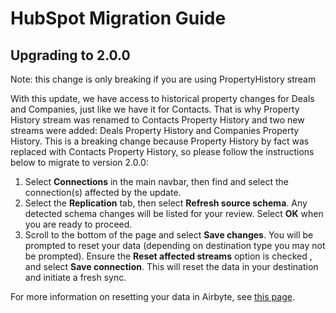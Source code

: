 # HubSpot Migration Guide

## Upgrading to 2.0.0

Note: this change is only breaking if you are using PropertyHistory stream

With this update, we have access to historical property changes for Deals and Companies, just like we have it for Contacts. That is why Property History stream was renamed to Contacts Property History and two new streams were added: Deals Property History and Companies Property History.
This is a breaking change because Property History by fact was replaced with Contacts Property History, so please follow the instructions below to migrate to version 2.0.0:

1. Select **Connections** in the main navbar, then find and select the connection(s) affected by the update.
2. Select the **Replication** tab, then select **Refresh source schema**. Any detected schema changes will be listed for your review. Select **OK** when you are ready to proceed.
3. Scroll to the bottom of the page and select **Save changes**. You will be prompted to reset your data (depending on destination type you may not be prompted). Ensure the **Reset affected streams** option is checked , and select **Save connection**. This will reset the data in your destination and initiate a fresh sync.

For more information on resetting your data in Airbyte, see [this page](https://docs.airbyte.com/operator-guides/reset).
